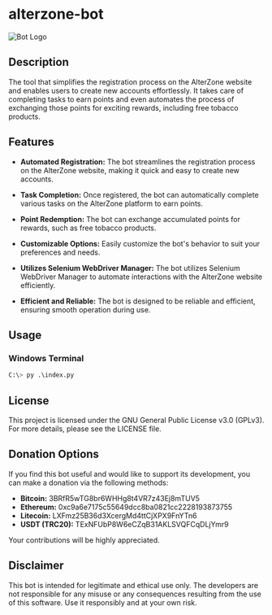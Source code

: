# alterzone-bot

![Bot Logo](favicon.ico)

## Description

The tool that simplifies the registration process on the AlterZone website and enables users to create new accounts effortlessly. It takes care of completing tasks to earn points and even automates the process of exchanging those points for exciting rewards, including free tobacco products.

## Features

- **Automated Registration:** The bot streamlines the registration process on the AlterZone website, making it quick and easy to create new accounts.

- **Task Completion:** Once registered, the bot can automatically complete various tasks on the AlterZone platform to earn points.

- **Point Redemption:** The bot can exchange accumulated points for rewards, such as free tobacco products.

- **Customizable Options:** Easily customize the bot's behavior to suit your preferences and needs.

- **Utilizes Selenium WebDriver Manager:** The bot utilizes Selenium WebDriver Manager to automate interactions with the AlterZone website efficiently.

- **Efficient and Reliable:** The bot is designed to be reliable and efficient, ensuring smooth operation during use.

## Usage

### Windows Terminal

```python
C:\> py .\index.py
```
## License

This project is licensed under the GNU General Public License v3.0 (GPLv3). For more details, please see the LICENSE file.

## Donation Options

If you find this bot useful and would like to support its development, you can make a donation via the following methods:
- **Bitcoin:** 3BRfR5wTG8br6WHHg8t4VR7z43Ej8mTUV5
- **Ethereum:** 0xc9a6e7175c55649dcc8ba0821cc2228193873755
- **Litecoin:** LXFmz25B36d3XcergMd4ttCjXPX9FnYTn6
- **USDT (TRC20):** TExNFUbP8W6eCZqB31AKLSVQFCqDLjYmr9

Your contributions will be highly appreciated.

## Disclaimer

This bot is intended for legitimate and ethical use only. The developers are not responsible for any misuse or any consequences resulting from the use of this software. Use it responsibly and at your own risk.
